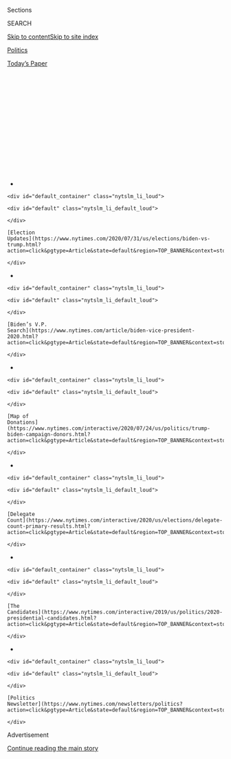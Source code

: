 <div id="app">

<div>

<div>

<div>

<div class="NYTAppHideMasthead css-1q2w90k e1suatyy0">

<div class="section css-ui9rw0 e1suatyy2">

<div class="css-eph4ug er09x8g0">

<div class="css-6n7j50">

</div>

<span class="css-1dv1kvn">Sections</span>

<div class="css-10488qs">

<span class="css-1dv1kvn">SEARCH</span>

</div>

[Skip to content](#site-content)[Skip to site
index](#site-index)

</div>

<div id="masthead-section-label" class="css-1wr3we4 eaxe0e00">

[Politics](https://www.nytimes.com/section/politics)

</div>

<div class="css-10698na e1huz5gh0">

</div>

</div>

<div id="masthead-bar-one" class="section hasLinks css-15hmgas e1csuq9d3">

<div class="css-uqyvli e1csuq9d0">

</div>

<div class="css-1uqjmks e1csuq9d1">

</div>

<div class="css-9e9ivx">

[](https://myaccount.nytimes.com/auth/login?response_type=cookie&client_id=vi)

</div>

<div class="css-1bvtpon e1csuq9d2">

[Today’s
Paper](https://www.nytimes.com/section/todayspaper)

</div>

</div>

</div>

</div>

<div data-aria-hidden="false">

<div id="site-content" data-role="main">

<div>

<div class="css-1aor85t" style="opacity:0.000000001;z-index:-1;visibility:hidden">

<div class="css-1hqnpie">

<div class="css-epjblv">

<span class="css-17xtcya">[Politics](/section/politics)</span><span class="css-x15j1o">|</span><span class="css-fwqvlz">Inside
Trump’s About-Face on the Republican Convention in
Jacksonville</span>

</div>

<div class="css-k008qs">

<div class="css-1iwv8en">

<span class="css-18z7m18"></span>

<div>

</div>

</div>

<span class="css-1n6z4y">https://nyti.ms/30ONXuK</span>

<div class="css-1705lsu">

<div class="css-4xjgmj">

<div class="css-4skfbu" data-role="toolbar" data-aria-label="Social Media Share buttons, Save button, and Comments Panel with current comment count" data-testid="share-tools">

  - 
  - 
  - 
  - 
    
    <div class="css-6n7j50">
    
    </div>

  - 

</div>

</div>

</div>

</div>

</div>

</div>

<div id="NYT_TOP_BANNER_REGION" class="css-13pd83m">

<div>

<div id="styln-elections-notifications-menu" class="section interactive-content interactive-size-medium css-1edisqu">

<div class="css-17ih8de interactive-body">

<div class="nytslm_innerContainer" data-aria-live="polite">

<div class="nytslm_title">

</div>

  - 
    
    <div id="default_container" class="nytslm_li_loud">
    
    <div id="default" class="nytslm_li_default_loud">
    
    </div>
    
    [Election
    Updates](https://www.nytimes.com/2020/07/31/us/elections/biden-vs-trump.html?action=click&pgtype=Article&state=default&region=TOP_BANNER&context=storylines_menu)
    
    </div>

  - 
    
    <div id="default_container" class="nytslm_li_loud">
    
    <div id="default" class="nytslm_li_default_loud">
    
    </div>
    
    [Biden’s V.P.
    Search](https://www.nytimes.com/article/biden-vice-president-2020.html?action=click&pgtype=Article&state=default&region=TOP_BANNER&context=storylines_menu)
    
    </div>

  - 
    
    <div id="default_container" class="nytslm_li_loud">
    
    <div id="default" class="nytslm_li_default_loud">
    
    </div>
    
    [Map of
    Donations](https://www.nytimes.com/interactive/2020/07/24/us/politics/trump-biden-campaign-donors.html?action=click&pgtype=Article&state=default&region=TOP_BANNER&context=storylines_menu)
    
    </div>

  - 
    
    <div id="default_container" class="nytslm_li_loud">
    
    <div id="default" class="nytslm_li_default_loud">
    
    </div>
    
    [Delegate
    Count](https://www.nytimes.com/interactive/2020/us/elections/delegate-count-primary-results.html?action=click&pgtype=Article&state=default&region=TOP_BANNER&context=storylines_menu)
    
    </div>

  - 
    
    <div id="default_container" class="nytslm_li_loud">
    
    <div id="default" class="nytslm_li_default_loud">
    
    </div>
    
    [The
    Candidates](https://www.nytimes.com/interactive/2019/us/politics/2020-presidential-candidates.html?action=click&pgtype=Article&state=default&region=TOP_BANNER&context=storylines_menu)
    
    </div>

  - 
    
    <div id="default_container" class="nytslm_li_loud">
    
    <div id="default" class="nytslm_li_default_loud">
    
    </div>
    
    [Politics
    Newsletter](https://www.nytimes.com/newsletters/politics?action=click&pgtype=Article&state=default&region=TOP_BANNER&context=storylines_menu)
    
    </div>

</div>

</div>

</div>

</div>

</div>

<div id="top-wrapper" class="css-1sy8kpn">

<div id="top-slug" class="css-l9onyx">

Advertisement

</div>

[Continue reading the main
story](#after-top)

<div class="ad top-wrapper" style="text-align:center;height:100%;display:block;min-height:250px">

<div id="top" class="place-ad" data-position="top" data-size-key="top">

</div>

</div>

<div id="after-top">

</div>

</div>

<div>

<div id="sponsor-wrapper" class="css-1hyfx7x">

<div id="sponsor-slug" class="css-19vbshk">

Supported by

</div>

[Continue reading the main
story](#after-sponsor)

<div id="sponsor" class="ad sponsor-wrapper" style="text-align:center;height:100%;display:block">

</div>

<div id="after-sponsor">

</div>

</div>

<div class="css-186x18t">

</div>

<div class="css-1vkm6nb ehdk2mb0">

# Inside Trump’s About-Face on the Republican Convention in Jacksonville

</div>

Faced with a surging pandemic, resistance from local officials in
Florida and deadlines for items like hotel payments, Mr. Trump chose to
cancel the convention in an effort to cast himself as putting safety
first.

<div class="css-79elbk" data-testid="photoviewer-wrapper">

<div class="css-z3e15g" data-testid="photoviewer-wrapper-hidden">

</div>

<div class="css-1a48zt4 ehw59r15" data-testid="photoviewer-children">

![<span class="css-16f3y1r e13ogyst0" data-aria-hidden="true">President
Donald Trump at a coronavirus briefing at the White House on
Thursday.</span><span class="css-cnj6d5 e1z0qqy90" itemprop="copyrightHolder"><span class="css-1ly73wi e1tej78p0">Credit...</span><span><span>Doug
Mills/The New York
Times</span></span></span>](https://static01.nyt.com/images/2020/07/24/us/politics/24GOP-CONVENTION/merlin_174883425_e059ad0d-c7f0-4a89-99e9-2d1e5e7a3ca5-articleLarge.jpg?quality=75&auto=webp&disable=upscale)

</div>

</div>

<div class="css-18e8msd">

<div class="css-otjvjh epjyd6m0">

<div class="css-nmf14i ey68jwv0" data-aria-hidden="true">

[![Annie
Karni](https://static01.nyt.com/images/2019/02/05/multimedia/author-annie-karni/author-annie-karni-thumbLarge.png
"Annie Karni")](https://www.nytimes.com/by/annie-karni)[![Alexander
Burns](https://static01.nyt.com/images/2018/09/25/multimedia/author-alexander-burns/author-alexander-burns-thumbLarge-v2.png
"Alexander Burns")](https://www.nytimes.com/by/alexander-burns)[![Patricia
Mazzei](https://static01.nyt.com/images/2018/11/28/multimedia/author-patricia-mazzei/author-patricia-mazzei-thumbLarge.png
"Patricia Mazzei")](https://www.nytimes.com/by/patricia-mazzei)

</div>

<div class="css-1baulvz">

By [<span class="css-1baulvz" itemprop="name">Annie
Karni</span>](https://www.nytimes.com/by/annie-karni),
[<span class="css-1baulvz" itemprop="name">Alexander
Burns</span>](https://www.nytimes.com/by/alexander-burns) and
[<span class="css-1baulvz last-byline" itemprop="name">Patricia
Mazzei</span>](https://www.nytimes.com/by/patricia-mazzei)

</div>

</div>

  - 
    
    <div class="css-ld3wwf e16638kd2">
    
    Published July 24, 2020Updated July 31,
    2020
    
    </div>

  - 
    
    <div class="css-4xjgmj">
    
    <div class="css-pvvomx" data-role="toolbar" data-aria-label="Social Media Share buttons, Save button, and Comments Panel with current comment count" data-testid="share-tools">
    
      - 
      - 
      - 
      - 
        
        <div class="css-6n7j50">
        
        </div>
    
      - 
    
    </div>
    
    </div>

</div>

</div>

<div class="section meteredContent css-1r7ky0e" name="articleBody" itemprop="articleBody">

<div class="css-1fanzo5 StoryBodyCompanionColumn">

<div class="css-53u6y8">

*Follow our latest coverage of* [*the Biden vs. Trump 2020 election
here*](https://www.nytimes.com/2020/07/31/us/elections/biden-vs-trump.html)*.*

WASHINGTON — Like so much else in President Trump’s life, it was a
decision shaped by financial considerations and, in the end, the hotel
business.

Mr. Trump’s abrupt cancellation of the Republican National Convention in
Jacksonville, Fla. — a big celebration in a battleground state that he
hoped would buoy his re-election campaign — surprised some allies,
donors and even aides who weren’t expecting the announcement then, which
he attributed to Florida’s soaring rate of coronavirus cases.

But the timing of Mr. Trump’s decision on Thursday night was influenced
by the imminent need for the Republican Party to book an enormous number
of hotel rooms in Jacksonville and sign other costly service agreements,
according to multiple Republicans familiar with the plans. The looming
deadline for attendees to make deposits on hotel rooms was next Monday,
according to a copy of instructions mailed to delegates.

If party officials proceeded to make those reservations and cancel them
later, people familiar with the planning said, it would have added
financial losses to an already expensive fiasco involving two cities —
Jacksonville and Charlotte, N.C., where the convention was originally
set — and two sets of donors raising money in both places.

</div>

</div>

<div class="css-1fanzo5 StoryBodyCompanionColumn">

<div class="css-53u6y8">

There were other urgent factors involved in the decision, including the
health of party officials and delegates coming from across the country,
and Mr. Trump’s sinking political standing, which was largely
attributable to months of inattentiveness to the virus. It had become
increasingly apparent in recent days that Jacksonville organizers were
facing open resistance from local officials and that the city’s
Republican mayor, Lenny Curry, once a champion of the convention, was
too tied up with virus concerns to cheerlead much for it.

Faced with all that tumult, Mr. Trump chose instead to cancel the
convention in an effort to cast himself as putting safety first.

But many of Mr. Trump’s top political advisers had already become
convinced that the convention stood a better chance of generating
embarrassing news stories — like his recent, unsuccessful rally in
Tulsa, Okla. — than a bounce in the polls. In a series of recent
conversations with Mr. Trump, they made it clear that he could still
pull out, with minimal repercussions, according to people familiar with
the discussions.

In the White House on Friday, officials were already mapping out how to
generate the political momentum they were hoping to receive after three
nights of speeches in Jacksonville. One senior official said internal
data showed that the most movable voters were network morning show
viewers, and that the next 100 days would involve a heavy media
strategy, with Mr. Trump doing more interviews on network morning shows,
as well as Sunday shows, while still prioritizing interviews on Fox
News.

The party on Friday was also looking for a new location where it could
build a stage and host some of the planned convention programming,
including Mr. Trump’s acceptance speech on Aug. 27, which he still plans
to give.

</div>

</div>

<div class="css-1fanzo5 StoryBodyCompanionColumn">

<div class="css-53u6y8">

Another White House official warned that the events would be
significantly scaled back from what had been planned for Jacksonville,
but that the schedule for officials with speaking slots over the course
of the convention would most likely not
change.

<div id="NYT_MAIN_CONTENT_1_REGION" class="css-9tf9ac">

<div>

<div id="styln-nfldraft-updates-block" class="section interactive-content interactive-size-medium css-1ftcdic">

<div class="css-17ih8de interactive-body">

<div id="styln-briefing-block" data-asset-id="">

<div class="briefing-block-header-section">

# [Latest Updates: 2020 Election](https://www.nytimes.com/2020/07/31/us/elections/biden-vs-trump.html?action=click&pgtype=Article&state=default&region=MAIN_CONTENT_1&context=storylines_live_updates)

<div class="briefing-block-ts">

Updated 2020-08-01T01:26:45.732Z

</div>

</div>

  - [Kamala Harris, a top vice-presidential contender, confronts double
    standards.](https://www.nytimes.com/2020/07/31/us/elections/biden-vs-trump.html?action=click&pgtype=Article&state=default&region=MAIN_CONTENT_1&context=storylines_live_updates#link-29fdff45)
  - [Karen Bass and Susan Rice are rising on Biden’s vice-presidential
    shortlist.](https://www.nytimes.com/2020/07/31/us/elections/biden-vs-trump.html?action=click&pgtype=Article&state=default&region=MAIN_CONTENT_1&context=storylines_live_updates#link-13ec3d9c)
  - [Trump says Russian bounties to kill U.S. troops ‘never took
    place.’](https://www.nytimes.com/2020/07/31/us/elections/biden-vs-trump.html?action=click&pgtype=Article&state=default&region=MAIN_CONTENT_1&context=storylines_live_updates#link-49e9a016)

<div class="briefing-block-footer">

<div class="briefing-block-footer-meta">

[See more
updates](https://www.nytimes.com/2020/07/31/us/elections/biden-vs-trump.html?action=click&pgtype=Article&state=default&region=MAIN_CONTENT_1&context=storylines_live_updates)

</div>

</div>

</div>

</div>

</div>

</div>

</div>

The cancellation of the convention was a reversal that Mr. Trump only
recently settled on. But it was an exit strategy that many of his top
advisers had been keeping as an option.

Since moving the convention to Jacksonville from Charlotte in June,
Republican officials held off on executing contracts with the city and
the convention venue, leaving themselves flexibility to pull out. Mark
Meadows, the White House chief of staff, had been advising Mr. Trump
that he should move forward as though he was going to have a convention,
while leaving himself an off ramp.

State Senator Rob Bradley, a member of the R.N.C. host committee in
Jacksonville, acknowledged on Friday that organizers were facing
deadlines from major vendors, including hotels.

“It was reaching the point where calls needed to be made so that people
could plan accordingly and that financial obligations would not be
secured that couldn’t be met from vendors,” he said in an interview.

Last weekend, with those deadlines looming, and with local officials
warning they did not have the resources to provide adequate security for
the event, top campaign officials decided to brief the president one
more time on his options, emphasizing his ability to walk away, people
familiar with the discussions said.

Ronna McDaniel, the chairwoman of the Republican National Committee;
Bill Stepien, the Trump campaign manager; and Jason Miller, the
campaign’s chief strategist, maintained a public position of
supporting whatever Mr. Trump chose to do, and cheerfully proclaiming
that the show would go on.

</div>

</div>

<div class="css-1fanzo5 StoryBodyCompanionColumn">

<div class="css-53u6y8">

But most of the president’s top political advisers, worried that the
safety risks from the virus could cause the event to backfire, were in
favor of canceling the entire four-day affair in Florida. (The first
day’s events are being held in Charlotte.)

Inside the White House, there has been growing skepticism that any
large-scale gathering could work, given the rise in coronavirus cases.
Fueling those concerns were memories of the campaign’s disastrous rally
in Tulsa, where Mr. Trump and his aides hyped the turnout only to find
themselves speaking in front of an arena that was two-thirds empty. News
that several campaign staff members had tested positive for the virus in
Tulsa only added to the negative impression the rally created.

Aides have instead been trying to get Mr. Trump excited about tele-town
halls, showing him that he could reach tens of thousands of people in a
particular region without forcing them to leave their homes.

As the prospect of canceling the convention looked more and more likely
to the small group of aides clued in, over the past few days, one White
House official raised the question of sending inconsistent messages,
asking how the president could continue pushing for schools to reopen if
he was backing down from holding his own convention. Other aides,
however, said opening schools was essential, and a mass gathering of
Trump supporters — the majority of whom would be over 50 — was not, the
people familiar with the discussions said.

Mr. Trump, officials said, was leaning toward changing his mind by
Wednesday. That night, Ms. McDaniel, Mr. Stepien and Mr. Miller had a
follow-up conversation among themselves and agreed that it seemed likely
that the president would decide to shut it down after all, and began
preparing for that outcome. But many of them have been operating in Mr.
Trump’s orbit long enough to know that nothing is settled until the
president himself makes his decision public.

For weeks, as the pandemic continued to spike in Florida, aides had
presented Mr. Trump alternative scenarios. One plan discussed, according
to someone involved in the conversations, was having three nights of the
convention take place in different cities: the first lady, Melania
Trump, would speak from Houston; Vice President Mike Pence would address
a crowd in his home state, Indiana; and only Mr. Trump’s speech would
take place in Jacksonville.

Proponents of that plan said a roving convention could have been spun as
a powerful message about the country reopening everywhere, with the
bonus of avoiding a single large crowd gathering together for four full
days in one city.

</div>

</div>

<div class="css-1fanzo5 StoryBodyCompanionColumn">

<div class="css-53u6y8">

How the two parties were approaching their conventions had become a
litmus test for their views of the pandemic over all. Focusing on
safety, Democrats have encouraged all members of Congress, party leaders
and delegates not to attend the event. Mr. Trump, in contrast, wanted to
forge ahead with a raucous, flag-waving celebration that would show
great enthusiasm for his struggling campaign and prove that the country
was roaring back from the worst of the pandemic.

In the end, though, the dissolution of Mr. Trump’s convention was the
latest example of the president bowing to the realities of a health
crisis that shows no signs of abating, and the limits of his abilities
to bend events to his will.

Some Republicans described a private sense of relief that Mr. Trump had
not decided to forge ahead. Yet there was also frustration on Friday
that the convention saga had dragged on so long, costing the party
valuable time and money that was used in a fruitless attempt to satisfy
Mr. Trump’s desire.

The lack of a convention represented a “missed opportunity” for the
G.O.P. to boost itself in a key swing state, said Art Pope, an
influential Republican donor in North Carolina. Mr. Pope lamented that
the gathering had been uprooted from his own state, but acknowledged the
pandemic might have made cancellation inevitable.

“I had already decided I wasn’t going either to the Charlotte convention
or the Florida convention,” he added.

Mr. Trump hasn’t abandoned his Florida plans altogether, however. He has
fund-raisers scheduled for July 31 in Tampa and Aug. 1 in South Florida.
Donors who contribute $50,000 were promised photos with the president,
and those who give $100,000 were told they would be able to participate
in a round table with him.

Before Mr. Trump’s convention announcement, Mr. Curry, the Jacksonville
mayor, had asked Tommy Hazouri, the City Council president, to postpone
a meeting on Friday to discuss an emergency ordinance regarding
convention funding and logistics.

</div>

</div>

<div class="css-1fanzo5 StoryBodyCompanionColumn">

<div class="css-53u6y8">

“They weren’t ready,” said Mr. Hazouri, a Democrat. “They didn’t have
the answers, and they didn’t want to be embarrassed.”

Mr. Hazouri assumed that Mr. Curry wanted to buy time over the weekend
“to try to get answers, but also find out where everything stood
nationally.”

“I think, quite frankly, that something was in the hopper, because I
don’t know that the president woke up one day and said, ‘I have to
worry about the virus,’” Mr. Hazouri said. “Nevertheless, I’m thankful
for what he did.”

Maggie Haberman and Kenneth P. Vogel contributed
reporting.

</div>

</div>

<div>

</div>

</div>

<div>

</div>

<div>

</div>

<div id="NYT_BELOW_MAIN_CONTENT_REGION">

<div>

<div id="STLYN_guide_v1_STYLN_guide_a" class="section css-l08pwh interactive-content interactive-size-medium">

<div class="css-17ih8de interactive-body">

<div class="g-story g-freebird g-max-limit" data-preview-slug="styln-scroll-guide">

</div>

<div id="g-electionguide-id" class="g-electionguide">

<div class="g-electionguide-container">

<div class="g-electionguide-wrapper">

<div class="g-electionguide-logo">

</div>

# Our 2020 Election Guide

Updated July 31, 2020

  - 
    
    -----
    
    ## The Latest
    
      - President Trump’s assault on the Postal Service is intersecting
        with his attacks on mail-in voting. [Voting rights groups say it
        is a recipe for
        disaster.](https://www.nytimes.com/2020/07/31/us/politics/trump-usps-mail-delays.html?action=click&pgtype=Article&state=default&region=BELOW_MAIN_CONTENT&context=storylines_guide)

  - 
    
    -----
    
    ## Biden’s V.P. Search
    
      - [Here are 13
        women](https://www.nytimes.com/article/biden-vice-president-2020.html?action=click&pgtype=Article&state=default&region=BELOW_MAIN_CONTENT&context=storylines_guide)
        who have been under consideration to be Joe Biden’s running
        mate, and why each might be chosen — and might not be.

  - 
    
    -----
    
    ## Keep Up With Our Coverage
    
      - Get an
        [email](https://www.nytimes.com/newsletters/politics?action=click&pgtype=Article&state=default&region=BELOW_MAIN_CONTENT&context=storylines_guide)
        recapping the day’s news
    
    <!-- end list -->
    
      - Download our mobile app on
        [iOS](https://apps.apple.com/us/app/nytimes/id284862083?ls=1&mat_click_id=5c79ae7455014fd1bd66b5610c05b8f2-20191112-16948&referrer=mat_click_id%3D5c79ae7455014fd1bd66b5610c05b8f2-20191112-16948%26link_click_id%3D722930677036718082)
        and
        [Android](http://a.localytics.com/android?id=com.nytimes.android&referrer=utm_source%3Dother_nyt_mobile_web%26utm_medium%3DWeb%2520page%26utm_term%3DGeneral%2520Mobile%2520Page%26utm_campaign%3DNYT%2520Mobile%2520General%2520Page)
        and turn on Breaking News and Politics alerts

</div>

</div>

</div>

</div>

</div>

</div>

</div>

<div>

</div>

<div>

<div id="bottom-wrapper" class="css-1ede5it">

<div id="bottom-slug" class="css-l9onyx">

Advertisement

</div>

[Continue reading the main
story](#after-bottom)

<div id="bottom" class="ad bottom-wrapper" style="text-align:center;height:100%;display:block;min-height:90px">

</div>

<div id="after-bottom">

</div>

</div>

</div>

</div>

</div>

## Site Index

<div>

</div>

## Site Information Navigation

  - [© <span>2020</span> <span>The New York Times
    Company</span>](https://help.nytimes.com/hc/en-us/articles/115014792127-Copyright-notice)

<!-- end list -->

  - [NYTCo](https://www.nytco.com/)
  - [Contact
    Us](https://help.nytimes.com/hc/en-us/articles/115015385887-Contact-Us)
  - [Work with us](https://www.nytco.com/careers/)
  - [Advertise](https://nytmediakit.com/)
  - [T Brand Studio](http://www.tbrandstudio.com/)
  - [Your Ad
    Choices](https://www.nytimes.com/privacy/cookie-policy#how-do-i-manage-trackers)
  - [Privacy](https://www.nytimes.com/privacy)
  - [Terms of
    Service](https://help.nytimes.com/hc/en-us/articles/115014893428-Terms-of-service)
  - [Terms of
    Sale](https://help.nytimes.com/hc/en-us/articles/115014893968-Terms-of-sale)
  - [Site
    Map](https://spiderbites.nytimes.com)
  - [Help](https://help.nytimes.com/hc/en-us)
  - [Subscriptions](https://www.nytimes.com/subscription?campaignId=37WXW)

</div>

</div>

</div>

</div>
